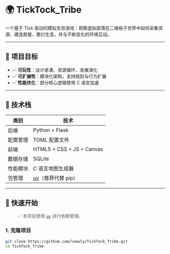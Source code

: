 # 🌍 TickTock_Tribe

一个基于 Tick 驱动的模拟生存游戏：观察虚拟部落在二维格子世界中如何采集资源、建造房屋、繁衍生息，并与不断变化的环境互动。

---

## 🎯 项目目标

- ✅ **可玩性**：设计紧凑、资源循环、发展演化
- ✅ **可扩展性**：模块化架构，支持规则与行为扩展
- ✅ **性能优化**：部分核心逻辑使用 C 语言加速

---

## 🧩 技术栈

| 类别         | 技术                     |
|--------------|--------------------------|
| 后端         | Python + Flask           |
| 配置管理     | TOML 配置文件            |
| 前端         | HTML5 + CSS + JS + Canvas |
| 数据存储     | SQLite                   |
| 性能模块     | C 语言地图生成器         |
| 包管理       | [uv](https://github.com/astral-sh/uv)（推荐代替 pip） |

---

## 🚀 快速开始

> ✅ 本项目使用 [`uv`](https://github.com/astral-sh/uv) 进行依赖管理。

### 1. 克隆项目

```bash
git clone https://github.com/leowly/TickTock_Tribe.git
cd TickTock_Tribe
